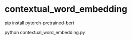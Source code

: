 # contextual_word_embedding
pip install pytorch-pretrained-bert

python contextual_word_embedding.py
